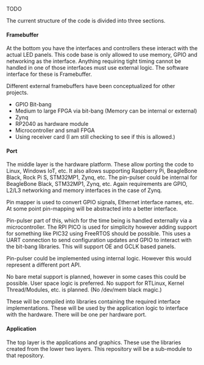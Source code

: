 TODO

The current structure of the code is divided into three sections.

#### Framebuffer
At the bottom you have the interfaces and controllers these interact with the actual LED panels. This code base is only allowed to use memory, GPIO and networking as the interface. Anything requiring tight timing cannot be handled in one of those interfaces must use external logic. The software interface for these is Framebuffer. 

Different external framebuffers have been conceptualized for other projects.
- GPIO Bit-bang
- Medium to large FPGA via bit-bang (Memory can be internal or external)
- Zynq
- RP2040 as hardware module
- Microcontroller and small FPGA
- Using receiver card (I am still checking to see if this is allowed.)

#### Port
The middle layer is the hardware platform. These allow porting the code to Linux, Windows IoT, etc. It also allows supporting Raspberry Pi, BeagleBone Black, Rock Pi S, STM32MP1, Zynq, etc. The pin-pulser could be internal for BeagleBone Black, STM32MP1, Zynq, etc. Again requirements are GPIO, L2/L3 networking and memory interfaces in the case of Zynq. 

Pin mapper is used to convert GPIO signals, Ethernet interface names, etc. At some point pin-mapping will be abstracted into a better interface. 

Pin-pulser part of this, which for the time being is handled externally via a microcontroller. The RPI PICO is used for simplicity however adding support for something like PIC32 using FreeRTOS should be possible. This uses a UART connection to send configuration updates and GPIO to interact with the bit-bang libraries. This will support OE and GCLK based panels.

Pin-pulser could be implemented using internal logic. However this would represent a different port API.

No bare metal support is planned, however in some cases this could be possible. User space logic is preferred. No support for RTLinux, Kernel Thread/Modules, etc. is planned. (No /dev/mem black magic.)

These will be compiled into libraries containing the required interface implementations. These will be used by the application logic to interface with the hardware. There will be one per hardware port.

#### Application
The top layer is the applications and graphics. These use the libraries created from the lower two layers. This repository will be a sub-module to that repository.
